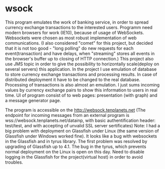 # wsock

This program emulates the work of banking service, in order to spread currency exchange transactions to the interested users.
Programm need modern browsers for work (IE10), because of usage of WebSockets. Websockets were chosen as most robust implementation of web communications.
(I also considered "comet" for this project, but decided that it is not too good - "long polling"  do new requests for each event(transaction) and have delays,
when "streaming" stores all events in the browser's buffer up to closing of HTTP connection.)
This project also use JMS topic in order to give the possibility to horizontally scale(deploy on several servers) this application.
In the project I use emulation of database to store currency exchange transactions and processing results.
In case of distributed deployment it have to be changed to the real database.
Processing of transactions is also almost an emulation. I just sums incoming values by currency exchange pairs to show this information to users in real time.
UI of program consist of to web pages: presentation (with graph) and a message generator page.

The program is accessible on the http://websock.tenplanets.net 
(The endpoint for incoming messages from an external program is wss://websock.tenplanets.net/datainp,
with basic authentification header: test/test, and with accepting of unvalid SSL server sertificates)
Note:
I had a big problem with deployment on Glassfish under Linux (the same version of Glassfish under Windows worked fine).
It looks like a bug with websockets in the Glassfish and in tyrus library. The first problem was resolved by upgrading of Glassfish up to 4.1.
The bug in the tyrus, which prevents normal deployment on the Linux is open on this day. 
Need to disable logging in the Glassfish for the project(virtual host) in order to avoid troubles.